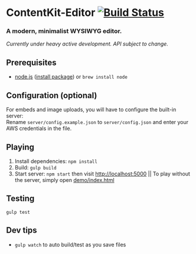 # ContentKit-Editor [![Build Status](https://travis-ci.org/ContentKit/content-kit-editor.svg?branch=master)](https://travis-ci.org/ContentKit/content-kit-editor)
### A modern, minimalist WYSIWYG editor.

*Currently under heavy active development.  API subject to change.*

## Prerequisites
* [node.js](http://nodejs.org/) ([install package](http://nodejs.org/download/)) or `brew install node`

## Configuration (optional)
For embeds and image uploads, you will have to configure the built-in server:  
Rename `server/config.example.json` to `server/config.json` and enter your AWS credentials in the file.

## Playing
1. Install dependencies: `npm install`
2. Build: `gulp build`
3. Start server: `npm start` then visit [http://localhost:5000](http://localhost:5000) || To play without the server, simply open [demo/index.html](demo/index.html)

## Testing
`gulp test`

## Dev tips
- `gulp watch` to auto build/test as you save files
